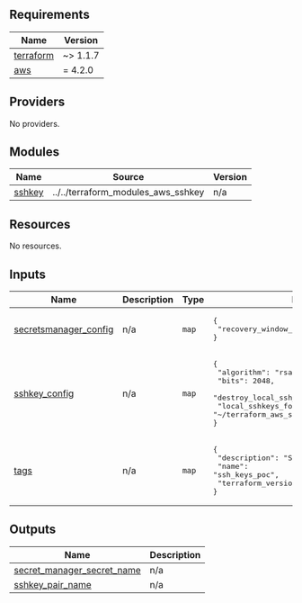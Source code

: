 <!-- BEGIN_TF_DOCS -->
## Requirements

| Name | Version |
|------|---------|
| <a name="requirement_terraform"></a> [terraform](#requirement\_terraform) | ~> 1.1.7 |
| <a name="requirement_aws"></a> [aws](#requirement\_aws) | = 4.2.0 |

## Providers

No providers.

## Modules

| Name | Source | Version |
|------|--------|---------|
| <a name="module_sshkey"></a> [sshkey](#module\_sshkey) | ../../terraform_modules_aws_sshkey | n/a |

## Resources

No resources.

## Inputs

| Name | Description | Type | Default | Required |
|------|-------------|------|---------|:--------:|
| <a name="input_secretsmanager_config"></a> [secretsmanager\_config](#input\_secretsmanager\_config) | n/a | `map` | <pre>{<br>  "recovery_window_in_days": 0<br>}</pre> | yes |
| <a name="input_sshkey_config"></a> [sshkey\_config](#input\_sshkey\_config) | n/a | `map` | <pre>{<br>  "algorithm": "rsa",<br>  "bits": 2048,<br>  "destroy_local_ssh_files": true (Optional),<br>  "local_sshkeys_folder": "~/terraform_aws_ssh_keys/.keys"(Optional)<br>}</pre> | yes |
| <a name="input_tags"></a> [tags](#input\_tags) | n/a | `map` | <pre>{<br>  "description": "SSH Keys POC",<br>  "name": "ssh_keys_poc",<br>  "terraform_version": "1.1.7"<br>}</pre> | yes |

## Outputs

| Name | Description |
|------|-------------|
| <a name="output_secret_manager_secret_name"></a> [secret\_manager\_secret\_name](#output\_secret\_manager\_secret\_name) | n/a |
| <a name="output_sshkey_pair_name"></a> [sshkey\_pair\_name](#output\_sshkey\_pair\_name) | n/a |
<!-- END_TF_DOCS -->